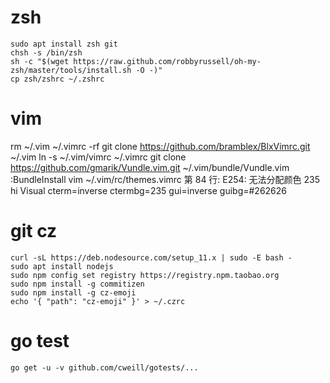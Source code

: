 # zsh

```
sudo apt install zsh git
chsh -s /bin/zsh
sh -c "$(wget https://raw.github.com/robbyrussell/oh-my-zsh/master/tools/install.sh -O -)"
cp zsh/zshrc ~/.zshrc
```

# vim
rm ~/.vim ~/.vimrc -rf
git clone https://github.com/bramblex/BlxVimrc.git ~/.vim
ln -s ~/.vim/vimrc ~/.vimrc
git clone https://github.com/gmarik/Vundle.vim.git ~/.vim/bundle/Vundle.vim
:BundleInstall
vim ~/.vim/rc/themes.vimrc
第 84 行:
E254: 无法分配颜色 235
hi Visual cterm=inverse ctermbg=235 gui=inverse guibg=#262626

# git cz

```
curl -sL https://deb.nodesource.com/setup_11.x | sudo -E bash -
sudo apt install nodejs
sudo npm config set registry https://registry.npm.taobao.org
sudo npm install -g commitizen
sudo npm install -g cz-emoji
echo '{ "path": "cz-emoji" }' > ~/.czrc
```

# go test

```
go get -u -v github.com/cweill/gotests/...
```

